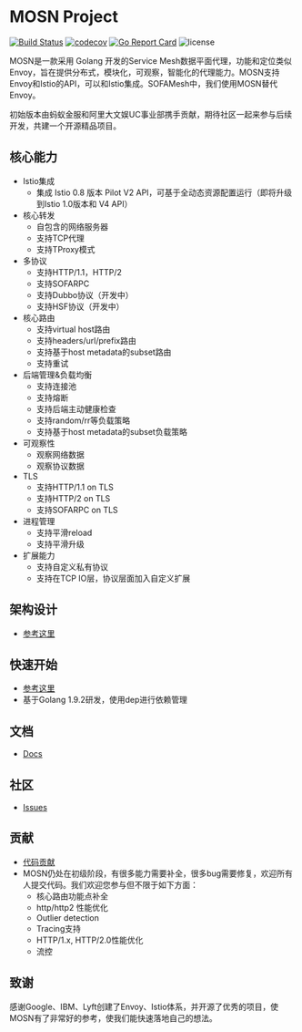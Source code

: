 # MOSN Project

[![Build Status](https://travis-ci.org/alipay/sofa-mosn.svg?branch=master)](https://travis-ci.org/alipay/sofa-mosn)
[![codecov](https://codecov.io/gh/alipay/sofa-mosn/branch/master/graph/badge.svg)](https://codecov.io/gh/alipay/sofa-mosn)
[![Go Report Card](https://goreportcard.com/badge/github.com/alipay/sofa-mosn)](https://goreportcard.com/report/github.com/alipay/sofa-mosn)
![license](https://img.shields.io/badge/license-Apache--2.0-green.svg)

MOSN是一款采用 Golang 开发的Service Mesh数据平面代理，功能和定位类似Envoy，旨在提供分布式，模块化，可观察，智能化的代理能力。MOSN支持Envoy和Istio的API，可以和Istio集成。SOFAMesh中，我们使用MOSN替代Envoy。

初始版本由蚂蚁金服和阿里大文娱UC事业部携手贡献，期待社区一起来参与后续开发，共建一个开源精品项目。

## 核心能力

+ Istio集成
    + 集成 Istio 0.8 版本 Pilot V2 API，可基于全动态资源配置运行（即将升级到Istio 1.0版本和 V4 API）
+ 核心转发
    + 自包含的网络服务器
    + 支持TCP代理
    + 支持TProxy模式
+ 多协议
    + 支持HTTP/1.1，HTTP/2
    + 支持SOFARPC
    + 支持Dubbo协议（开发中）
    + 支持HSF协议（开发中）
+ 核心路由
    + 支持virtual host路由
    + 支持headers/url/prefix路由
    + 支持基于host metadata的subset路由
    + 支持重试
+ 后端管理&负载均衡
    + 支持连接池
    + 支持熔断
    + 支持后端主动健康检查
    + 支持random/rr等负载策略
    + 支持基于host metadata的subset负载策略
+ 可观察性
    + 观察网络数据
    + 观察协议数据
+ TLS
    + 支持HTTP/1.1 on TLS
    + 支持HTTP/2 on TLS
    + 支持SOFARPC on TLS
+ 进程管理
    + 支持平滑reload
    + 支持平滑升级
+ 扩展能力
    + 支持自定义私有协议
    + 支持在TCP IO层，协议层面加入自定义扩展

## 架构设计
* [参考这里](docs/design/README.md)

## 快速开始
* [参考这里](docs/develop/quickstart.md) 
* 基于Golang 1.9.2研发，使用dep进行依赖管理

## 文档
* [Docs](http://www.sofastack.tech/sofa-mesh/docs/Home)

## 社区
* [Issues](https://github.com/alipay/sofa-mosn/issues)

## 贡献
+ [代码贡献](./CONTRIBUTING.md) 
+ MOSN仍处在初级阶段，有很多能力需要补全，很多bug需要修复，欢迎所有人提交代码。我们欢迎您参与但不限于如下方面：
   + 核心路由功能点补全
   + http/http2 性能优化
   + Outlier detection
   + Tracing支持
   + HTTP/1.x, HTTP/2.0性能优化
   + 流控
   
## 致谢
感谢Google、IBM、Lyft创建了Envoy、Istio体系，并开源了优秀的项目，使MOSN有了非常好的参考，使我们能快速落地自己的想法。
